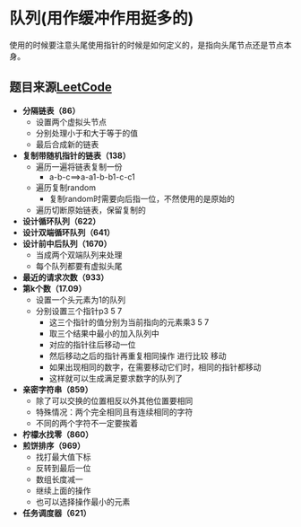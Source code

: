 # 队列(用作缓冲作用挺多的)
使用的时候要注意头尾使用指针的时候是如何定义的，是指向头尾节点还是节点本身。

## 题目来源[LeetCode](https://leetcode-cn.com/)
- **分隔链表（86）**
  - 设置两个虚拟头节点
  - 分别处理小于和大于等于的值
  - 最后合成新的链表
- **复制带随机指针的链表（138）**
  - 遍历一遍将链表复制一份
    - a-b-c==>a-a1-b-b1-c-c1
  - 遍历复制random
    - 复制random时需要向后指一位，不然使用的是原始的
  - 遍历切断原始链表，保留复制的
- **设计循环队列（622）**
- **设计双端循环队列（641）**
- **设计前中后队列（1670）**
  - 当成两个双端队列来处理
  - 每个队列都要有虚拟头尾
- **最近的请求次数（933）**
- **第k个数（17.09）**
  - 设置一个头元素为1的队列
  - 分别设置三个指针p3  5  7
    - 这三个指针的值分别为当前指向的元素乘3  5  7
    - 取三个结果中最小的加入队列中
    - 对应的指针往后移动一位
    - 然后移动之后的指针再重复相同操作 进行比较 移动
    - 如果出现相同的数字，在需要移动它们时，相同的指针都移动
    - 这样就可以生成满足要求数字的队列了
- **亲密字符串（859）**
  - 除了可以交换的位置相反以外其他位置要相同
  - 特殊情况：两个完全相同且有连续相同的字符
  - 不同的两个字符不一定要挨着
- **柠檬水找零（860）**
- **煎饼排序（969）**
  - 找打最大值下标
  - 反转到最后一位
  - 数组长度减一
  - 继续上面的操作
  - 也可以选择操作最小的元素
- **任务调度器（621）**




